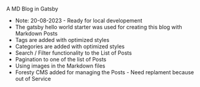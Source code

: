 A MD Blog in Gatsby 

- Note: 20-08-2023 - Ready for local developement 
- The gatsby hello world starter was used for creating this blog with Markdown Posts
- Tags are added with optimized styles
- Categories are added with optimized styles
- Search / Filter functionality to the List of Posts
- Pagination to one of the list of Posts
- Using images in the Markdown files
- Foresty CMS added for managing the Posts - Need replament because out of Service